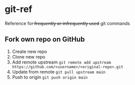 # git-ref
Reference for  ̶f̶r̶e̶q̶u̶e̶n̶t̶l̶y̶ ̶o̶r̶ ̶i̶n̶f̶r̶e̶q̶u̶e̶n̶t̶l̶y̶ ̶u̶s̶e̶d̶  git commands

## Fork own repo on GitHub

1. Create new repo
2. Clone new repo
3. Add remote upstream ```git remote add upstream https://github.com/<username>/<original-repo>.git```
4. Update from remote ```git pull upstream main```
5. Push to origin ```git push origin main```
